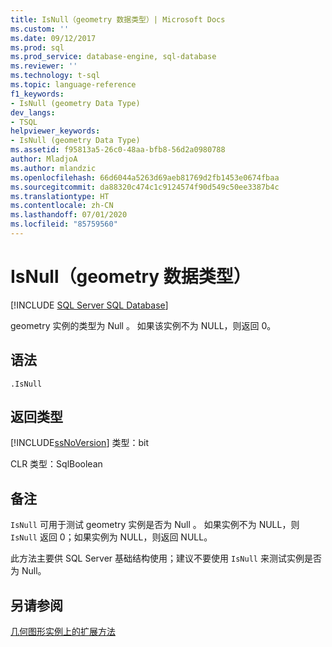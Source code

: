 ```yaml
---
title: IsNull（geometry 数据类型）| Microsoft Docs
ms.custom: ''
ms.date: 09/12/2017
ms.prod: sql
ms.prod_service: database-engine, sql-database
ms.reviewer: ''
ms.technology: t-sql
ms.topic: language-reference
f1_keywords:
- IsNull (geometry Data Type)
dev_langs:
- TSQL
helpviewer_keywords:
- IsNull (geometry Data Type)
ms.assetid: f95813a5-26c0-48aa-bfb8-56d2a0980788
author: MladjoA
ms.author: mlandzic
ms.openlocfilehash: 66d6044a5263d69aeb81769d2fb1453e0674fbaa
ms.sourcegitcommit: da88320c474c1c9124574f90d549c50ee3387b4c
ms.translationtype: HT
ms.contentlocale: zh-CN
ms.lasthandoff: 07/01/2020
ms.locfileid: "85759560"
---
```

# <a name="isnull-geometry-data-type"></a>IsNull（geometry 数据类型）
[!INCLUDE [SQL Server SQL Database](../../includes/applies-to-version/sql-asdb.md)]

geometry 实例的类型为 Null  。 如果该实例不为 NULL，则返回 0。
  
## <a name="syntax"></a>语法  
  
```  
.IsNull  
```  
  
## <a name="return-types"></a>返回类型  
 [!INCLUDE[ssNoVersion](../../includes/ssnoversion-md.md)] 类型：bit   
  
 CLR 类型：SqlBoolean   
  
## <a name="remarks"></a>备注  
 `IsNull` 可用于测试 geometry 实例是否为 Null  。 如果实例不为 NULL，则 `IsNull` 返回 0；如果实例为 NULL，则返回 NULL。  
  
 此方法主要供 SQL Server 基础结构使用；建议不要使用 `IsNull` 来测试实例是否为 Null。  
  

## <a name="see-also"></a>另请参阅  
 [几何图形实例上的扩展方法](../../t-sql/spatial-geometry/extended-methods-on-geometry-instances.md)  
  
  

